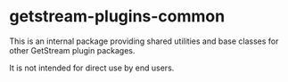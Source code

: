 # getstream-plugins-common

This is an internal package providing shared utilities and base classes for other GetStream plugin packages.

It is not intended for direct use by end users.
